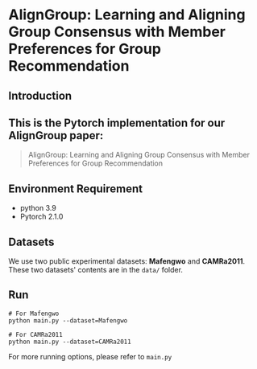 # AlignGroup: Learning and Aligning Group Consensus with Member Preferences for Group Recommendation

## Introduction

## This is the Pytorch implementation for our AlignGroup paper:

>AlignGroup: Learning and Aligning Group Consensus with Member Preferences for Group Recommendation

## Environment Requirement
- python 3.9
- Pytorch 2.1.0

## Datasets

We use two public experimental datasets: **Mafengwo** and **CAMRa2011**. 
These two datasets' contents are in the `data/` folder.


## Run

```
# For Mafengwo 
python main.py --dataset=Mafengwo 

# For CAMRa2011 
python main.py --dataset=CAMRa2011 
```
For more running options, please refer to `main.py`



